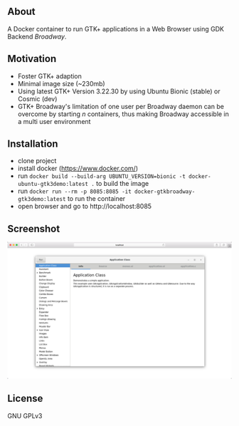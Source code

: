 ## About

A Docker container to run GTK+ applications in a Web Browser using GDK Backend _Broadway_.

## Motivation

* Foster GTK+ adaption
* Minimal image size (~230mb)
* Using latest GTK+ Version 3.22.30 by using Ubuntu Bionic (stable) or Cosmic (dev)
* GTK+ Broadway's limitation of one user per Broadway daemon can be overcome by starting _n_ containers, thus making Broadway accessible in a multi user environment


## Installation

* clone project
* install docker (https://www.docker.com/)
* run `docker build --build-arg UBUNTU_VERSION=bionic -t docker-ubuntu-gtk3demo:latest .` to build the image
* run `docker run --rm -p 8085:8085 -it docker-gtkbroadway-gtk3demo:latest` to run the container
* open browser and go to http://localhost:8085

## Screenshot

![Alt text](screenshot.png?raw=true "Screenshot")

## License

GNU GPLv3
